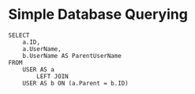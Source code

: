 # Simple Database Querying

```
SELECT 
    a.ID,
    a.UserName,
    b.UserName AS ParentUserName
FROM
    USER AS a
        LEFT JOIN
    USER AS b ON (a.Parent = b.ID)
```